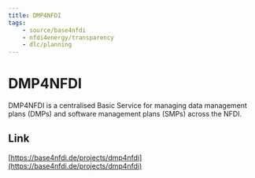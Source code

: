```yaml
---
title: DMP4NFDI
tags:
    - source/base4nfdi
    - nfdi4energy/transparency
    - dlc/planning
---
```

# DMP4NFDI
DMP4NFDI is a centralised Basic Service for managing data management plans (DMPs) and software management plans (SMPs) across the NFDI. 

## Link
[https://base4nfdi.de/projects/dmp4nfdi](https://base4nfdi.de/projects/dmp4nfdi)